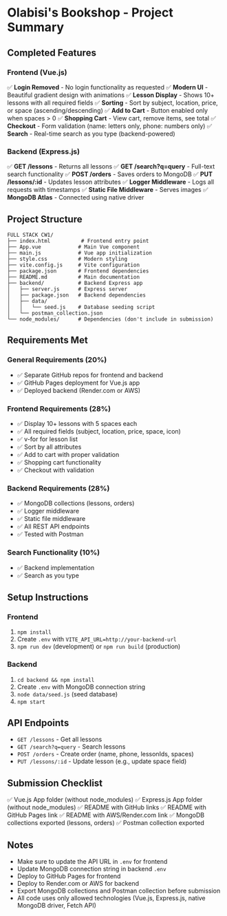 # Olabisi's Bookshop - Project Summary

## Completed Features

### Frontend (Vue.js)
✅ **Login Removed** - No login functionality as requested
✅ **Modern UI** - Beautiful gradient design with animations
✅ **Lesson Display** - Shows 10+ lessons with all required fields
✅ **Sorting** - Sort by subject, location, price, or space (ascending/descending)
✅ **Add to Cart** - Button enabled only when spaces > 0
✅ **Shopping Cart** - View cart, remove items, see total
✅ **Checkout** - Form validation (name: letters only, phone: numbers only)
✅ **Search** - Real-time search as you type (backend-powered)

### Backend (Express.js)
✅ **GET /lessons** - Returns all lessons
✅ **GET /search?q=query** - Full-text search functionality
✅ **POST /orders** - Saves orders to MongoDB
✅ **PUT /lessons/:id** - Updates lesson attributes
✅ **Logger Middleware** - Logs all requests with timestamps
✅ **Static File Middleware** - Serves images
✅ **MongoDB Atlas** - Connected using native driver

## Project Structure

```
FULL STACK CW1/
├── index.html          # Frontend entry point
├── App.vue            # Main Vue component
├── main.js            # Vue app initialization
├── style.css          # Modern styling
├── vite.config.js     # Vite configuration
├── package.json       # Frontend dependencies
├── README.md          # Main documentation
├── backend/           # Backend Express app
│   ├── server.js      # Express server
│   ├── package.json   # Backend dependencies
│   ├── data/
│   │   └── seed.js    # Database seeding script
│   └── postman_collection.json
└── node_modules/      # Dependencies (don't include in submission)
```

## Requirements Met

### General Requirements (20%)
- ✅ Separate GitHub repos for frontend and backend
- ✅ GitHub Pages deployment for Vue.js app
- ✅ Deployed backend (Render.com or AWS)

### Frontend Requirements (28%)
- ✅ Display 10+ lessons with 5 spaces each
- ✅ All required fields (subject, location, price, space, icon)
- ✅ v-for for lesson list
- ✅ Sort by all attributes
- ✅ Add to cart with proper validation
- ✅ Shopping cart functionality
- ✅ Checkout with validation

### Backend Requirements (28%)
- ✅ MongoDB collections (lessons, orders)
- ✅ Logger middleware
- ✅ Static file middleware
- ✅ All REST API endpoints
- ✅ Tested with Postman

### Search Functionality (10%)
- ✅ Backend implementation
- ✅ Search as you type

## Setup Instructions

### Frontend
1. `npm install`
2. Create `.env` with `VITE_API_URL=http://your-backend-url`
3. `npm run dev` (development) or `npm run build` (production)

### Backend
1. `cd backend && npm install`
2. Create `.env` with MongoDB connection string
3. `node data/seed.js` (seed database)
4. `npm start`

## API Endpoints

- `GET /lessons` - Get all lessons
- `GET /search?q=query` - Search lessons
- `POST /orders` - Create order (name, phone, lessonIds, spaces)
- `PUT /lessons/:id` - Update lesson (e.g., update space field)

## Submission Checklist

✅ Vue.js App folder (without node_modules)
✅ Express.js App folder (without node_modules)
✅ README with GitHub links
✅ README with GitHub Pages link
✅ README with AWS/Render.com link
✅ MongoDB collections exported (lessons, orders)
✅ Postman collection exported

## Notes

- Make sure to update the API URL in `.env` for frontend
- Update MongoDB connection string in backend `.env`
- Deploy to GitHub Pages for frontend
- Deploy to Render.com or AWS for backend
- Export MongoDB collections and Postman collection before submission
- All code uses only allowed technologies (Vue.js, Express.js, native MongoDB driver, Fetch API)

